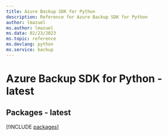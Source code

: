 ```yaml
---
title: Azure Backup SDK for Python
description: Reference for Azure Backup SDK for Python
author: lmazuel
ms.author: lmazuel
ms.data: 02/23/2023
ms.topic: reference
ms.devlang: python
ms.service: backup
---
```

# Azure Backup SDK for Python - latest
## Packages - latest
[!INCLUDE [packages](backup-index.md)]